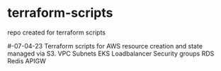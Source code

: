 # terraform-scripts
repo created for terraform scripts

#-07-04-23
Terraform scripts for AWS resource creation and state managed via S3.
VPC
Subnets
EKS
Loadbalancer
Security groups
RDS
Redis
APIGW
